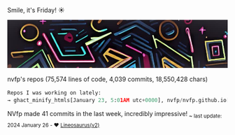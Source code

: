 Smile, it's Friday! ☀️

![banner](./assets/banner.jpg)

nvfp's repos (75,574 lines of code, 4,039 commits, 18,550,428 chars)

```python
Repos I was working on lately:
→ ghact_minify_htmls[January 23, 5:01AM utc+0000], nvfp/nvfp.github.io[Tuesday, 4:51AM], nvfp/ghact_auto_permalink[Jan 22, 10:33AM utc+0000]
```

NVfp made 41 commits in the last week, incredibly impressive!<sub> ~ last update: 2024 January 26 - ❤️ [Lineosaurus(v2)](https://github.com/Lineosaurus/Lineosaurus)</sub>